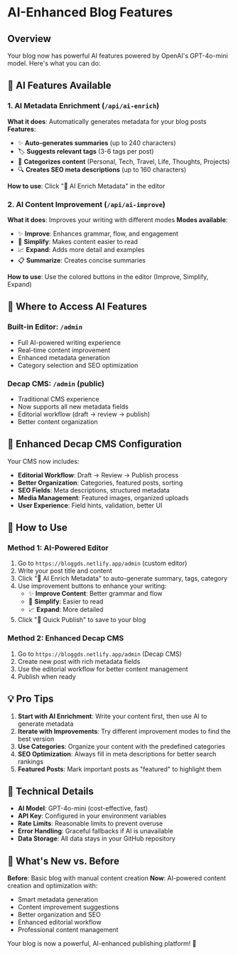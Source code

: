 # AI-Enhanced Blog Features

## Overview
Your blog now has powerful AI features powered by OpenAI's GPT-4o-mini model. Here's what you can do:

## 🤖 AI Features Available

### 1. **AI Metadata Enrichment** (`/api/ai-enrich`)
**What it does**: Automatically generates metadata for your blog posts
**Features**:
- ✨ **Auto-generates summaries** (up to 240 characters)
- 🏷️ **Suggests relevant tags** (3-6 tags per post)
- 📂 **Categorizes content** (Personal, Tech, Travel, Life, Thoughts, Projects)
- 🔍 **Creates SEO meta descriptions** (up to 160 characters)

**How to use**: Click "🤖 AI Enrich Metadata" in the editor

### 2. **AI Content Improvement** (`/api/ai-improve`)
**What it does**: Improves your writing with different modes
**Modes available**:
- ✨ **Improve**: Enhances grammar, flow, and engagement
- 📝 **Simplify**: Makes content easier to read
- 📈 **Expand**: Adds more detail and examples
- 📋 **Summarize**: Creates concise summaries

**How to use**: Use the colored buttons in the editor (Improve, Simplify, Expand)

## 🎯 Where to Access AI Features

### Built-in Editor: `/admin`
- Full AI-powered writing experience
- Real-time content improvement
- Enhanced metadata generation
- Category selection and SEO optimization

### Decap CMS: `/admin` (public)
- Traditional CMS experience
- Now supports all new metadata fields
- Editorial workflow (draft → review → publish)
- Better content organization

## 🎨 Enhanced Decap CMS Configuration

Your CMS now includes:
- **Editorial Workflow**: Draft → Review → Publish process
- **Better Organization**: Categories, featured posts, sorting
- **SEO Fields**: Meta descriptions, structured metadata
- **Media Management**: Featured images, organized uploads
- **User Experience**: Field hints, validation, better UI

## 🚀 How to Use

### Method 1: AI-Powered Editor
1. Go to `https://bloggds.netlify.app/admin` (custom editor)
2. Write your post title and content
3. Click "🤖 AI Enrich Metadata" to auto-generate summary, tags, category
4. Use improvement buttons to enhance your writing:
   - ✨ **Improve Content**: Better grammar and flow
   - 📝 **Simplify**: Easier to read
   - 📈 **Expand**: More detailed
5. Click "💾 Quick Publish" to save to your blog

### Method 2: Enhanced Decap CMS
1. Go to `https://bloggds.netlify.app/admin` (Decap CMS)
2. Create new post with rich metadata fields
3. Use the editorial workflow for better content management
4. Publish when ready

## 💡 Pro Tips

1. **Start with AI Enrichment**: Write your content first, then use AI to generate metadata
2. **Iterate with Improvements**: Try different improvement modes to find the best version
3. **Use Categories**: Organize your content with the predefined categories
4. **SEO Optimization**: Always fill in meta descriptions for better search rankings
5. **Featured Posts**: Mark important posts as "featured" to highlight them

## 🔧 Technical Details

- **AI Model**: GPT-4o-mini (cost-effective, fast)
- **API Key**: Configured in your environment variables
- **Rate Limits**: Reasonable limits to prevent overuse
- **Error Handling**: Graceful fallbacks if AI is unavailable
- **Data Storage**: All data stays in your GitHub repository

## 🎉 What's New vs. Before

**Before**: Basic blog with manual content creation
**Now**: AI-powered content creation and optimization with:
- Smart metadata generation
- Content improvement suggestions
- Better organization and SEO
- Enhanced editorial workflow
- Professional content management

Your blog is now a powerful, AI-enhanced publishing platform! 🚀
